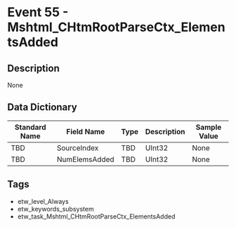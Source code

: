 # Event 55 - Mshtml_CHtmRootParseCtx_ElementsAdded

## Description
None

## Data Dictionary
|Standard Name|Field Name|Type|Description|Sample Value|
|---|---|---|---|---|
|TBD|SourceIndex|TBD|UInt32|None|None|
|TBD|NumElemsAdded|TBD|UInt32|None|None|

## Tags
* etw_level_Always
* etw_keywords_subsystem
* etw_task_Mshtml_CHtmRootParseCtx_ElementsAdded